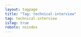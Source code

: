 ```yaml
---
layout: tagpage
title: "Tag: technical-interview"
tag: technical-interview
isTag: true
robots: noindex
---
```

